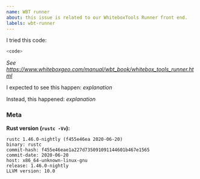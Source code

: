 ```yaml
---
name: WBT runner
about: this issue is related to our WhiteboxTools Runner front end.
labels: wbt-runner
---
```

<!--
Thank you for filing a wbt runner related bug report! 🐛 Please provide a short summary of the issue,
along with any information you feel relevant to replicating the regression.
-->

I tried this code:

```python
<code>
```
*See <https://www.whiteboxgeo.com/manual/wbt_book/whitebox_tools_runner.html>*

I expected to see this happen: *explanation*

Instead, this happened: *explanation*


### Meta

**Rust version (`rustc -Vv`):**

```
rustc 1.46.0-nightly (f455e46ea 2020-06-20)
binary: rustc
commit-hash: f455e46eae1a227d735091091144601b467e1565
commit-date: 2020-06-20
host: x86_64-unknown-linux-gnu
release: 1.46.0-nightly
LLVM version: 10.0
```
